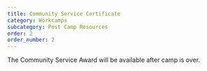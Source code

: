 ```yaml
---
title: Community Service Certificate
category: Workcamps
subcategory: Post Camp Resources
order: 2
order_number: 2
---
```


The Community Service Award will be available after camp is over.

&nbsp;
